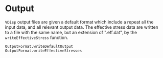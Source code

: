 # Output

`VDisp` output files are given a default format which include a repeat all the input data, and all relevant output data. The effective stress data are written to a file with the same name, but an extension of ".eff.dat", by the `writeEffectiveStress` function.

```@docs
OutputFormat.writeDefaultOutput
OutputFormat.writeEffectiveStresses
```
